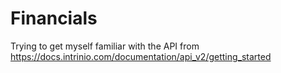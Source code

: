 # Financials

Trying to get myself familiar with the API from 
https://docs.intrinio.com/documentation/api_v2/getting_started